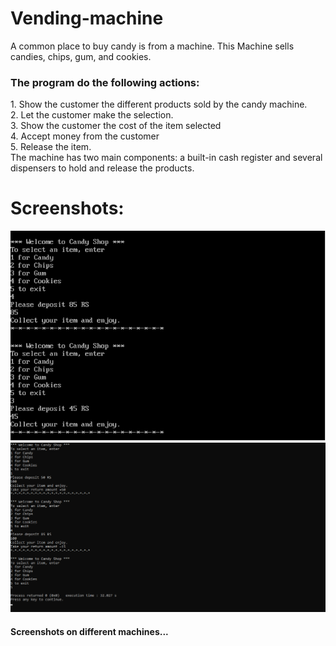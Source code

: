 # Vending-machine
A common place to buy candy is from a machine. This Machine sells candies, chips, gum, and cookies.
<h3>The program do the following actions:</h3>
1. Show the customer the different products sold by the candy machine. 
<br/>2. Let the customer make the selection. 
<br/>3. Show the customer the cost of the item selected
<br/>4. Accept money from the customer
<br/>5. Release the item. 
<br/>The machine has two main components: a built-in cash register and several dispensers to hold and release the products. 

# Screenshots:
![ScreenShot1](https://github.com/Abhisooraj/Vending-machine/blob/master/images/Screenshot01.png)
![ScreenShot2](https://github.com/Abhisooraj/Vending-machine/blob/master/images/Screenshot02.png)

<h4>Screenshots on different machines...</h4>
